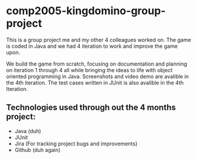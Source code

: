 # comp2005-kingdomino-group-project
This is a group project me and my other 4 colleagues worked on. The game is coded in Java and we had 4 iteration to work and improve the game upon. 

We build the game from scratch, focusing on documentation and planning on iteration 1 through 4 all while bringing the ideas to life with 
object oriented programming in Java. 
Screenshots and video demo are avalible in the 4th iteration. The test cases written in JUnit is also avalible in the 4th Iteration.

## Technologies used through out the 4 months project:

- Java (duh)
- JUnit
- Jira (For tracking project bugs and improvements)
- Github (duh again)

